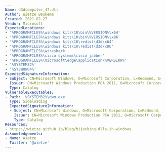 ```yaml
---
Name: d3dcompiler_47.dll
Author: Wietze Beukema
Created: 2021-02-27
Vendor: Microsoft
ExpectedLocations:
- '%PROGRAMFILES%\windows kits\10\bin\%VERSION%\x64'
- '%PROGRAMFILES%\windows kits\10\bin\%VERSION%\x86'
- '%PROGRAMFILES%\windows kits\10\redist\d3d\x64'
- '%PROGRAMFILES%\windows kits\10\redist\d3d\x86'
- '%PROGRAMFILES%\wireshark'
- '%PROGRAMFILES%\cisco systems\cisco jabber'
- '%PROGRAMFILES%\microsoft\edge\application\%VERSION%'
- '%SYSTEM32%'
- '%SYSWOW64%'
ExpectedSignatureInformation:
- Subject: CN=Microsoft Windows, O=Microsoft Corporation, L=Redmond, S=Washington, C=US
  Issuer: CN=Microsoft Windows Production PCA 2011, O=Microsoft Corporation, L=Redmond, S=Washington, C=US
  Type: Catalog
VulnerableExecutables:
- Path: '%SYSTEM32%\dwm.exe'
  Type: Sideloading
  ExpectedSignatureInformation:
  - Subject: CN=Microsoft Windows, O=Microsoft Corporation, L=Redmond, S=Washington, C=US
    Issuer: CN=Microsoft Windows Production PCA 2011, O=Microsoft Corporation, L=Redmond, S=Washington, C=US
    Type: Catalog
Resources:
- https://wietze.github.io/blog/hijacking-dlls-in-windows
Acknowledgements:
- Name: Wietze
  Twitter: '@wietze'
---
```


